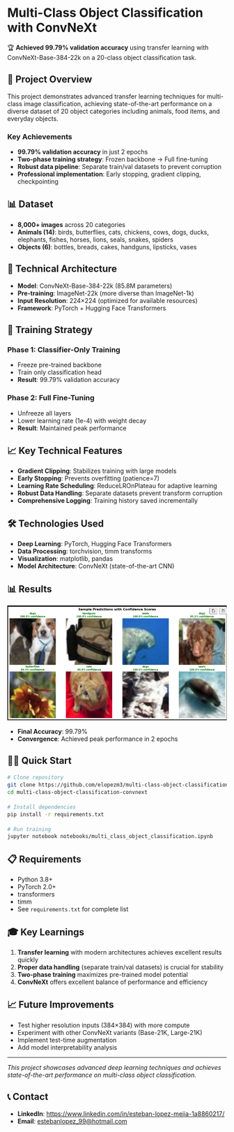 # Multi-Class Object Classification with ConvNeXt

🏆 **Achieved 99.79% validation accuracy** using transfer learning with ConvNeXt-Base-384-22k on a 20-class object classification task.

## 🎯 Project Overview
This project demonstrates advanced transfer learning techniques for multi-class image classification, achieving state-of-the-art performance on a diverse dataset of 20 object categories including animals, food items, and everyday objects.

### Key Achievements
- **99.79% validation accuracy** in just 2 epochs
- **Two-phase training strategy**: Frozen backbone → Full fine-tuning
- **Robust data pipeline**: Separate train/val datasets to prevent corruption
- **Professional implementation**: Early stopping, gradient clipping, checkpointing

## 📊 Dataset
- **8,000+ images** across 20 categories
- **Animals (14)**: birds, butterflies, cats, chickens, cows, dogs, ducks, elephants, fishes, horses, lions, seals, snakes, spiders
- **Objects (6)**: bottles, breads, cakes, handguns, lipsticks, vases

## 🧠 Technical Architecture
- **Model**: ConvNeXt-Base-384-22k (85.8M parameters)
- **Pre-training**: ImageNet-22k (more diverse than ImageNet-1k)
- **Input Resolution**: 224×224 (optimized for available resources)
- **Framework**: PyTorch + Hugging Face Transformers

## 🚀 Training Strategy
### Phase 1: Classifier-Only Training
- Freeze pre-trained backbone
- Train only classification head
- **Result**: 99.79% validation accuracy

### Phase 2: Full Fine-Tuning
- Unfreeze all layers
- Lower learning rate (1e-4) with weight decay
- **Result**: Maintained peak performance

## 📈 Key Technical Features
- **Gradient Clipping**: Stabilizes training with large models
- **Early Stopping**: Prevents overfitting (patience=7)
- **Learning Rate Scheduling**: ReduceLROnPlateau for adaptive learning
- **Robust Data Handling**: Separate datasets prevent transform corruption
- **Comprehensive Logging**: Training history saved incrementally

## 🛠️ Technologies Used
- **Deep Learning**: PyTorch, Hugging Face Transformers
- **Data Processing**: torchvision, timm transforms
- **Visualization**: matplotlib, pandas
- **Model Architecture**: ConvNeXt (state-of-the-art CNN)

## 📊 Results
![Sample Predictions](images/sample_predictions.png)

- **Final Accuracy**: 99.79%
- **Convergence**: Achieved peak performance in 2 epochs

## 🏃‍♂️ Quick Start
```bash
# Clone repository
git clone https://github.com/elopezm3/multi-class-object-classification-convnext.git
cd multi-class-object-classification-convnext

# Install dependencies
pip install -r requirements.txt

# Run training
jupyter notebook notebooks/multi_class_object_classification.ipynb
```

## 📋 Requirements
- Python 3.8+
- PyTorch 2.0+
- transformers
- timm
- See `requirements.txt` for complete list

## 🎓 Key Learnings
1. **Transfer learning** with modern architectures achieves excellent results quickly
2. **Proper data handling** (separate train/val datasets) is crucial for stability
3. **Two-phase training** maximizes pre-trained model potential
4. **ConvNeXt** offers excellent balance of performance and efficiency

## 📈 Future Improvements
- Test higher resolution inputs (384×384) with more compute
- Experiment with other ConvNeXt variants (Base-21K, Large-21K)
- Implement test-time augmentation
- Add model interpretability analysis

---
*This project showcases advanced deep learning techniques and achieves state-of-the-art performance on multi-class object classification.*

## 📞 Contact
- **LinkedIn**: https://www.linkedin.com/in/esteban-lopez-mejia-1a8860217/
- **Email**: estebanlopez_99@hotmail.com